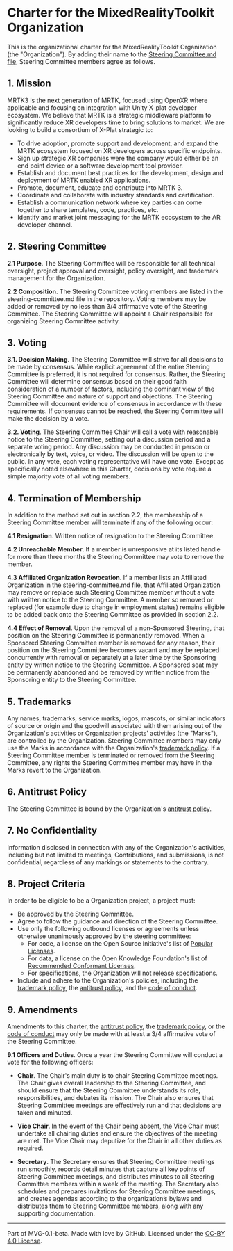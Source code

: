 # Charter for the MixedRealityToolkit Organization

This is the organizational charter for the MixedRealityToolkit Organization (the "Organization"). By adding their name to the [Steering Committee.md file](./STEERING-COMMITTEE.md), Steering Committee members agree as follows.

## 1. Mission

MRTK3 is the next generation of MRTK, focused using OpenXR where applicable and focusing on integration with Unity X-plat developer ecosystem.  We believe that MRTK is a strategic middleware platform to significantly reduce XR developers time to bring solutions to market.  We are looking to build a consortium of X-Plat strategic to:

* To drive adoption, promote support and development, and expand the MRTK ecosystem focused on XR developers across specific endpoints.
* Sign up strategic XR companies were the company would either be an end point device or a software development tool provider.
* Establish and document best practices for the development, design and deployment of MRTK enabled XR applications.
* Promote, document, educate and contribute into MRTK 3.
* Coordinate and collaborate with industry standards and certification.
* Establish a communication network where key parties can come together to share templates, code, practices, etc.
* Identify and market joint messaging for the MRTK ecosystem to the AR developer channel.

## 2. Steering Committee

**2.1 Purpose**. The Steering Committee will be responsible for all technical oversight, project approval and oversight, policy oversight, and trademark management for the Organization.

**2.2 Composition**. The Steering Committee voting members are listed in the steering-committee.md file in the repository.
Voting members may be added or removed by no less than 3/4 affirmative vote of the Steering Committee.
The Steering Committee will appoint a Chair responsible for organizing Steering Committee activity.

## 3. Voting

**3.1. Decision Making**. The Steering Committee will strive for all decisions to be made by consensus. While explicit agreement of the entire Steering Committee is preferred, it is not required for consensus. Rather, the Steering Committee will determine consensus based on their good faith consideration of a number of factors, including the dominant view of the Steering Committee and nature of support and objections. The Steering Committee will document evidence of consensus in accordance with these requirements. If consensus cannot be reached, the Steering Committee will make the decision by a vote.

**3.2. Voting**. The Steering Committee Chair will call a vote with reasonable notice to the Steering Committee, setting out a discussion period and a separate voting period. Any discussion may be conducted in person or electronically by text, voice, or video. The discussion will be open to the public. In any vote, each voting representative will have one vote. Except as specifically noted elsewhere in this Charter, decisions by vote require a simple majority vote of all voting members.

## 4. Termination of Membership

In addition to the method set out in section 2.2, the membership of a Steering Committee member will terminate if any of the following occur:

**4.1 Resignation**. Written notice of resignation to the Steering Committee.

**4.2 Unreachable Member**. If a member is unresponsive at its listed handle for more than three months the Steering Committee may vote to remove the member.

**4.3 Affiliated Organization Revocation**. If a member lists an Affiliated Organization in the steering-committee.md file, that Affiliated Organization may remove or replace such Steering Committee member without a vote with written notice to the Steering Committee. A member so removed or replaced (for example due to change in employment status) remains eligible to be added back onto the Steering Committee as provided in section 2.2.

**4.4 Effect of Removal**. Upon the removal of a non-Sponsored Steering, that position on the Steering Committee is permanently removed. When a Sponsored Steering Committee member is removed for any reason, their position on the Steering Committee becomes vacant and may be replaced concurrently with removal or separately at a later time by the Sponsoring entity by written notice to the Steering Committee. A Sponsored seat may be permanently abandoned and be removed by written notice from the Sponsoring entity to the Steering Committee.

## 5. Trademarks

Any names, trademarks, service marks, logos, mascots, or similar indicators of source or origin and the goodwill associated with them arising out of the Organization's activities or Organization projects' activities (the "Marks"), are controlled by the Organization. Steering Committee members may only use the Marks in accordance with the Organization's [trademark policy](./TRADEMARKS.md). If a Steering Committee member is terminated or removed from the Steering Committee, any rights the Steering Committee member may have in the Marks revert to the Organization.

## 6. Antitrust Policy

The Steering Committee is bound by the Organization's [antitrust policy](./ANTITRUST.md).

## 7. No Confidentiality

Information disclosed in connection with any of the Organization's activities, including but not limited to meetings, Contributions, and submissions, is not confidential, regardless of any markings or statements to the contrary.

## 8. Project Criteria

In order to be eligible to be a Organization project, a project must:

* Be approved by the Steering Committee.
* Agree to follow the guidance and direction of the Steering Committee.
* Use only the following outbound licenses or agreements unless otherwise unanimously approved by the steering committee:
  * For code, a license on the Open Source Initiative's list of [Popular Licenses](https://opensource.org/licenses).
  * For data, a license on the Open Knowledge Foundation's list of [Recommended Conformant Licenses](http://opendefinition.org/licenses/).
  * For specifications, the Organization will not release specifications.
* Include and adhere to the Organization's policies, including the [trademark policy](./TRADEMARKS.md), the [antitrust policy](./ANTITRUST.md), and the [code of conduct](./CODE-OF-CONDUCT.md).

## 9. Amendments

Amendments to this charter, the [antitrust policy](./ANTITRUST.md), the [trademark policy](./TRADEMARKS.md), or the [code of conduct](./CODE-OF-CONDUCT.md) may only be made with at least a 3/4 affirmative vote of the Steering Committee.

**9.1 Officers and Duties**. Once a year the Steering Committee will conduct a vote for the following officers:

* **Chair**. The Chair's main duty is to chair Steering Committee meetings. The Chair gives overall leadership to the Steering Committee, and should ensure that the Steering Committee understands its role, responsibilities, and debates its mission. The Chair also ensures that Steering Committee meetings are effectively run and that decisions are taken and minuted.

* **Vice Chair**. In the event of the Chair being absent, the Vice Chair must undertake all chairing duties and ensure the objectives of the meeting are met. The Vice Chair may deputize for the Chair in all other duties as required.

* **Secretary**. The Secretary ensures that Steering Committee meetings run smoothly, records detail minutes that capture all key points of Steering Committee meetings, and distributes minutes to all Steering Committee members within a week of the meeting. The Secretary also schedules and prepares invitations for Steering Committee meetings, and creates agendas according to the organization’s bylaws and distributes them to Steering Committee members, along with any supporting documentation.

---
Part of MVG-0.1-beta.
Made with love by GitHub. Licensed under the [CC-BY 4.0 License](https://creativecommons.org/licenses/by-sa/4.0/).
